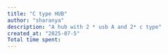 ```yaml
---
title: "C type HUB"
author: "sharanya"
description: "A hub with 2 * usb A and 2* c type"
created_at: "2025-07-5"
Total time spent: 
---
```

